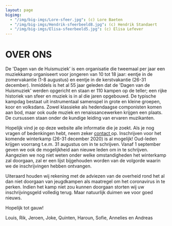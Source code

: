 ```yaml
---
layout: page
bigimg:
  - "/img/big-imgs/Lore-sfeer.jpg": (c) Lore Baeten
  - "/img/big-imgs/Hendrik-sfeerbeeld8.jpg": (c) Hendrik Standaert
  - "/img/big-imgs/Elisa-sfeerbeeld5.jpg": (c) Elisa Lefever
---
```


# OVER ONS

De 'Dagen van de Huismuziek’ is een organisatie die tweemaal per jaar een muziekkamp organiseert voor jongeren van 10 tot 18 jaar: eentje in de zomervakantie (1-8 augustus) en eentje in de kerstvakantie (26-31 december). Inmiddels is het al 55 jaar geleden dat de 'Dagen van de Huismuziek' werden opgericht en staan er 110 kampen op de teller; een rijke historiek van sfeer en muziek is in al die jaren opgebouwd. De typische kampdag bestaat uit instrumentaal samenspel in grote en kleine groepen, koor en volksdans. Zowel klassieke als hedendaagse componisten komen aan bod, maar ook oude muziek en renaissancewerken krijgen een plaats. De cursussen staan onder de kundige leiding van ervaren muzikanten.

Hopelijk vind je op deze website alle informatie die je zoekt. Als je nog vragen of bedenkingen hebt, neem zeker <a href="/contact/" > contact </a> op. Inschrijven voor het komende winterkamp (26-31 december 2020) is al mogelijk! Oud-leden krijgen voorrang t.e.m. 31 augustus om in te schrijven. Vanaf 1 september geven we ook de mogelijkheid aan nieuwe leden om in te schrijven. Aangezien we nog niet weten onder welke omstandigheden het winterkamp zal doorgaan, zal er een lijst bijgehouden worden van de volgorde waarin we de inschrijvingen hebben ontvangen. 

Uiteraard houden wij rekening met de adviezen van de overheid rond het al dan niet doorgaan van jeugdkampen als maatregel om het coronavirus in te perken. Indien het kamp niet zou kunnen doorgaan storten wij uw inschrijvingsgeld volledig terug. Maar natuurlijk duimen we voor goed nieuws. 

Hopelijk tot gauw!

Louis, Rik, Jeroen, Joke, Quinten, Haroun, Sofie, Annelies en Andreas
